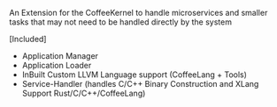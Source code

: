 An Extension for the CoffeeKernel to handle microservices and smaller tasks
that may not need to be handled directly by the system

[Included]

- Application Manager
- Application Loader
- InBuilt Custom LLVM Language support (CoffeeLang + Tools)
- Service-Handler (handles C/C++ Binary Construction and XLang Support Rust/C/C++/CoffeeLang)
